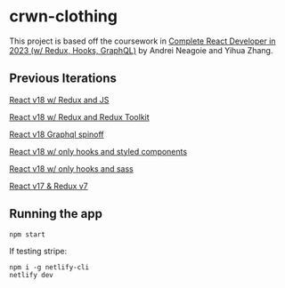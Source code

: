# crwn-clothing

This project is based off the coursework in [Complete React Developer in 2023 (w/ Redux, Hooks, GraphQL)](https://zerotomastery.io/courses/learn-react/) by Andrei Neagoie and Yihua Zhang.

## Previous Iterations

[React v18 w/ Redux and JS](https://github.com/jessamarie/crwn-clothing/tree/2023-redux-stripe-and-js)

[React v18 w/ Redux and Redux Toolkit](https://github.com/jessamarie/crwn-clothing/tree/2023-redux-toolkit)

[React v18 Graphql spinoff](https://github.com/jessamarie/crwn-clothing/tree/2023-graphql)

[React v18 w/ only hooks and styled components](https://github.com/jessamarie/crwn-clothing/tree/2023-hooks-and-styled-components)

[React v18 w/ only hooks and sass](https://github.com/jessamarie/crwn-clothing/tree/2023-hooks-and-sass)

[React v17 & Redux v7](https://github.com/jessamarie/crwn-clothing/tree/2021-course-reactv17)

## Running the app

`npm start`

If testing stripe:

```
npm i -g netlify-cli
netlify dev
```
